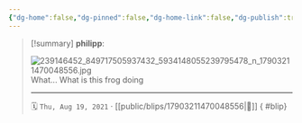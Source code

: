 ```yaml
---
{"dg-home":false,"dg-pinned":false,"dg-home-link":false,"dg-publish":true,"type":"blip","disabled rules":["yaml-title","yaml-title-alias","file-name-heading"],"title":"philipp on instagram @ 2021-08-19","created-date":"2021-08-19T06:29:00","updated-date":"2025-05-02T17:43:08","dg-path":"blips/17903211470048556.md","permalink":"/blips/17903211470048556/","dgPassFrontmatter":true}
---
```


> [!summary] **philipp**:
>
> ![239146452_849717505937432_5934148055239795478_n_17903211470048556.jpg](/img/user/attachments/239146452_849717505937432_5934148055239795478_n_17903211470048556.jpg)
> What... What is this frog doing
> - - -
>
> 🗓️ `Thu, Aug 19, 2021` · [[public/blips/17903211470048556\|🔗]]
{ #blip}

